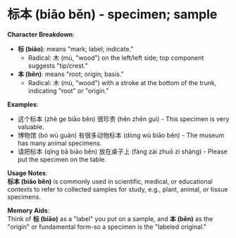 # **标本 (biāo běn) - specimen; sample**

**Character Breakdown**:  
- **标 (biāo)**: means "mark; label; indicate."
  - Radical: 木 (mù, "wood") on the left/left side; top component suggests "tip/crest."  
- **本 (běn)**: means "root; origin; basis."
  - Radical: 木 (mù, "wood") with a stroke at the bottom of the trunk, indicating "root" or "origin."

**Examples**:  
- 这个标本 (zhè ge biāo běn) 很珍贵 (hěn zhēn guì) - This specimen is very valuable.  
- 博物馆 (bó wù guǎn) 有很多动物标本 (dòng wù biāo běn) - The museum has many animal specimens.  
- 请把标本 (qǐng bǎ biāo běn) 放在桌子上 (fàng zài zhuō zi shàng) - Please put the specimen on the table.

**Usage Notes**:  
**标本 (biāo běn)** is commonly used in scientific, medical, or educational contexts to refer to collected samples for study, e.g., plant, animal, or tissue specimens.

**Memory Aids**:  
Think of **标 (biāo)** as a "label" you put on a sample, and **本 (běn)** as the "origin" or fundamental form-so a specimen is the "labeled original."